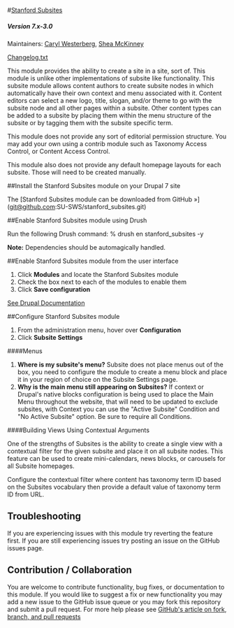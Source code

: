 #[Stanford Subsites](https://github.com/SU-SWS/stanford_subsites)
##### Version 7.x-3.0

Maintainers: [Caryl Westerberg](https://github.com/cjwest), [Shea McKinney](https://github.com/sherakama)

[Changelog.txt](CHANGELOG.txt)

This module provides the ability to create a site in a site, sort of. This module is unlike other implementations of subsite like functionality. This subsite module allows content authors to create subsite nodes in which automatically have their own context and menu associated with it. Content editors can select a new logo, title, slogan, and/or theme to go with the subsite node and all other pages within a subsite. Other content types can be added to a subsite by placing them within the menu structure of the subsite or by tagging them with the subsite specific term. 

This module does not provide any sort of editorial permission structure. You may add your own using a contrib module such as Taxonomy Access Control, or Content Access Control.

This module also does not provide any default homepage layouts for each subsite. Those will need to be created manually.

##Install the Stanford Subsites module on your Drupal 7 site

The [Stanford Subsites module can be downloaded from GitHub »] (git@github.com:SU-SWS/stanford_subsites.git)

##Enable Stanford Subsites module using Drush

Run the following Drush command: % drush en stanford_subsites -y

**Note:** Dependencies should be automagically handled.

##Enable Stanford Subsites module from the user interface

1. Click **Modules** and locate the Stanford Subsites module
2. Check the box next to each of the modules to enable them
3. Click **Save configuration**

[See Drupal Documentation](https://drupal.org/documentation/install/modules-themes/modules-7)

##Configure Stanford Subsites module

1. From the administration menu, hover over **Configuration**
2. Click **Subsite Settings**

####Menus

1. **Where is my subsite's menu?** Subsite does not place menus out of the box, you need to configure the module to create a menu block and place it in your region of choice on the Subsite Settings page.
2. **Why is the main menu still appearing on Subsites?** If context or Drupal's native blocks configuration is being used to place the Main Menu throughout the website, that will need to be updated to exclude subsites, with Context you can use the "Active Subsite" Condition and "No Active Subsite" option. Be sure to require all Conditions.

####Building Views Using Contextual Arguments

One of the strengths of Subsites is the ability to create a single view with a contextual filter for the given subsite and place it on all subsite nodes. This feature can be used to create mini-calendars, news blocks, or carousels for all Subsite homepages. 

Configure the contextual filter where content has taxonomy term ID based on the Subsites vocabulary then provide a default value of taxonomy term ID from URL.

Troubleshooting
---

If you are experiencing issues with this module try reverting the feature first. If you are still experiencing issues try posting an issue on the GitHub issues page.

Contribution / Collaboration
---

You are welcome to contribute functionality, bug fixes, or documentation to this module. If you would like to suggest a fix or new functionality you may add a new issue to the GitHub issue queue or you may fork this repository and submit a pull request. For more help please see [GitHub's article on fork, branch, and pull requests](https://help.github.com/articles/using-pull-requests)
